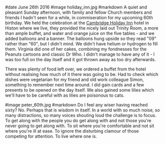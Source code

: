 #date June 26th 2016
#image holiday_inn.jpg
#markdown
A quiet and pleasant Sunday afternoon, with family and fellow Church members and friends I hadn't
seen for a while, in commiseration for my upcoming 60th birthday. We held the celebration at
the [Cambridge Holiday Inn](https://www.ihg.com/holidayinn/hotels/gb/en/cambridge/cbgim/hoteldetail) hotel in Histon where we live,
they provided the nicely laid out Trinity Room, a more than ample buffet, and water
and orange juice on the five tables - and we added balloons and a banner.  The balloons hung upside
so they read "09" rather than "60", but I didn't mind. We didn't have helium or hydrogen to fill
them. Virginia did one of her cakes, combining my fondnesses for the Peanuts cartoons and classic
Dr Who. I didn't manage to have any of it - I was too full on the day itself and it got thrown away as
too dry afterwards.

There was plenty of food left over, we ordered a buffet from the hotel without realising
how much of it there was going to be. Had to check which dishes were vegetarian for my
friend and old work colleague Simon, something to remember next time around. I did gain cards
and a few presents to be opened on the day itself. We also gained some lilies which we'll
have to be careful with as lilies are poisonous to cats.

#image peter_60th.jpg
#markdown
Do I feel any wiser having reached sixty? No. Perhaps that is wisdom in itself. In a world with
so much noise, so many distractions, so many voices shouting loud the challenge is to focus. To
get along with the people you do get along with and not those you're never going to get along with.
To sit where you're comfortable and not sit where you're ill at ease. To ignore the disturbing
clamour of those competing for attention. To live where one is.
